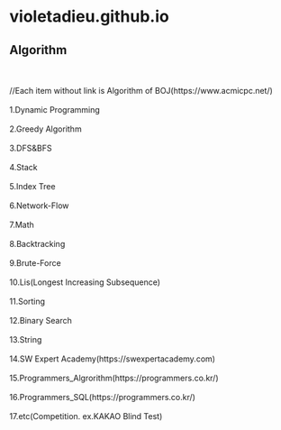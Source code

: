# violetadieu.github.io
<h2>Algorithm</h2> <br><br>
//Each item without link is Algorithm of BOJ(https://www.acmicpc.net/)<br><br>
1.Dynamic Programming<br><br>
2.Greedy Algorithm<br><br>
3.DFS&BFS<br><br>
4.Stack<br><br>
5.Index Tree<br><br>
6.Network-Flow<br><br>
7.Math<br><br>
8.Backtracking <br><br>
9.Brute-Force<br><br>
10.Lis(Longest Increasing Subsequence)<br><br>
11.Sorting<br><br>
12.Binary Search<br><br>
13.String<br><br>
14.SW Expert Academy(https://swexpertacademy.com)<br><br>
15.Programmers_Algrorithm(https://programmers.co.kr/)<br><br>
16.Programmers_SQL(https://programmers.co.kr/)<br><br>
17.etc(Competition. ex.KAKAO Blind Test)<br><br>
